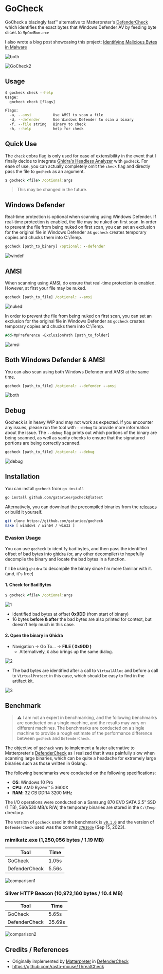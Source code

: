 # GoCheck
GoCheck a blazingly fast™ alternative to Matterpreter's [DefenderCheck](https://github.com/matterpreter/DefenderCheck) which identifies the exact bytes that Windows Defender AV by feeding byte slices to `MpCmdRun.exe`

I also wrote a blog post showcasing this project: [Identifying Malicious Bytes in Malware](https://gatari.dev/posts/identifying-malicious-bytes-in-malware/)

![both](https://i.gyazo.com/5bb7681b57cd8736329ccd22ac7e9d7c.png)

![GoCheck2](./assets/cobalt.gif)

## Usage
```cmd
$ gocheck check --help
Usage:
  gocheck check [flags]

Flags:
  -a, --amsi          Use AMSI to scan a file
  -d, --defender      Use Windows Defender to scan a binary
  -f, --file string   Binary to check
  -h, --help          help for check
```

## Quick Use
The `check` cobra flag is only used for ease of extensibility in the event that I finally decide to integrate [Ghidra's Headless Analyzer](https://static.grumpycoder.net/pixel/support/analyzeHeadlessREADME.html) with `gocheck`. For ease of use, you can actually completely omit the `check` flag and directly pass the file to `gocheck` as an argument.

```cmd
$ gocheck <file> /optional:args
```

> This may be changed in the future.

## Windows Defender
Real-time protection is optional when scanning using Windows Defender. If real-time protection is enabled, the file may be nuked on first scan. In order to prevent the file from being nuked on first scan, you can set an exclusion for the original file in Windows Defender as `gocheck` creates temporary copies and chucks them into C:\Temp.
```cmd
gocheck [path_to_binary] /optional: --defender
```
![windef](https://i.gyazo.com/3c9b5366f9565e0b3891d70ee78e70a2.png)

## AMSI
When scanning using AMSI, do ensure that real-time protection is enabled. However, at first your file may be nuked.
```cmd
gocheck [path_to_file] /optional: --amsi
```
![nuked](https://i.gyazo.com/0ca26f2f63d0118df6fbd1e6e786eee8.png)

In order to prevent the file from being nuked on first scan, you can set an exclusion for the original file in Windows Defender as `gocheck` creates temporary copies and chucks them into C:\Temp.
```ps
Add-MpPreference -ExclusionPath [path_to_folder]
```
![amsi](https://i.gyazo.com/0c0a437eafe2c945c7d1188fdd9ec86d.png)

## Both Windows Defender & AMSI
You can also scan using both Windows Defender and AMSI at the same time.
```cmd
gocheck [path_to_file] /optional: --defender --amsi
```
![both](https://i.gyazo.com/5bb7681b57cd8736329ccd22ac7e9d7c.png)

## Debug
Gocheck is in heavy WIP and may not work as expected. If you encounter any issues, please run the tool with `--debug` to provide more information about the issue. The `--debug` flag prints out which portions of the binary are being scanned, as well as sanity checks to ensure that the signatured portions are being correctly scanned. 
```cmd
gocheck [path_to_file] /optional: --debug
```
![debug](https://i.gyazo.com/c6bb797e5b507b2ba7fc0d007575a410.png)

## Installation
You can install `gocheck` from `go install`
```bash
go install github.com/gatariee/gocheck@latest
```

Alternatively, you can download the precompiled binaries from the [releases](https://github.com/gatariee/gocheck/releases) or build it yourself.
```bash
git clone https://github.com/gatariee/gocheck
make [ windows / win64 / win32 ]
```

### Evasion Usage
You can use `gocheck` to identify bad bytes, and then pass the identified offset of bad bytes into [ghidra](https://github.com/NationalSecurityAgency/ghidra) (or, any other decompiler) to hopefully decompile the binary and locate the bad bytes in a function.

I'll be using `ghidra` to decompile the binary since I'm more familiar with it. (and, it's free)
#### 1. Check for Bad Bytes
```cmd
$ gocheck <file> /optional:args
```

![1](./assets/f14b57d0ca353d1de97ec67c98512cd1.png)
* Identified bad bytes at offset **0x9DD** (from start of binary)
* 16 bytes **before & after** the bad bytes are also printed for context, but doesn't help much in this case.

#### 2. Open the binary in Ghidra
* Navigation -> Go To... -> **FILE ( 0x9DD )**
  * Alternatively, `G` also brings up the same dialog.

![2](./assets/587cc1659ee36bfb12a9f2525fac40cb.png)

* The bad bytes are identified after a call to `VirtualAlloc` and before a call to `VirtualProtect` in this case, which should be easy to find in the artifact kit.

![3](./assets/f6386e807de01acfa9bc301e2c0920c9.png)

## Benchmark
> ⚠️ I am not an expert in benchmarking, and the following benchmarks are conducted on a single machine, and the results may vary on different machines. The benchmarks are conducted on a single machine to provide a rough estimate of the performance difference between `gocheck` and `DefenderCheck`.

The objective of `gocheck` was to implement a faster alternative to Matterpreter's [DefenderCheck](https://github.com/matterpreter/DefenderCheck) as I realized that it was painfully slow when scanning large binaries, which can be quite a headache for extremely large binaries such as those written in Golang.

The following benchmarks were conducted on the following specifications:
* **OS**: Windows 10 Pro
* **CPU**: AMD Ryzen™ 5 3600X
* **RAM**: 32 GB DDR4 3200 MHz

The I/O operations were conducted on a Samsung 870 EVO SATA 2.5" SSD (1 TB), 560/530 MB/s R/W, the temporary binaries are stored in the `C:\Temp` directory.

The version of `gocheck` used in the benchmark is [`v0.1.0`](https://github.com/gatariee/gocheck/releases/download/v1.3.0/gocheck64.exe) and the version of `DefenderCheck` used was the commit [`27616de`](https://github.com/matterpreter/DefenderCheck/commit/27616dea8d27a9d926f5b2178b114109f482c60b) (Sep 15, 2023).

### mimikatz.exe (1,250,056 bytes / 1.19 MB)

| Tool | Time |
|------|------|
| GoCheck | 1.05s |
| DefenderCheck | 5.56s |

![comparison1](./assets/38138d0696414c4828e0caf498a8f0e1.png)

### Sliver HTTP Beacon (10,972,160 bytes / 10.4 MB)

| Tool | Time |
|------|------|
| GoCheck | 5.65s |
| DefenderCheck | 35.69s |

![comparison2](./assets/8bf97de7a1fd7b1a6d56362b3eaad39b.png)

## Credits / References
* Originally implemented by [Matterpreter](https://github.com/matterpreter) in [DefenderCheck](https://github.com/matterpreter/DefenderCheck)
* https://github.com/rasta-mouse/ThreatCheck
